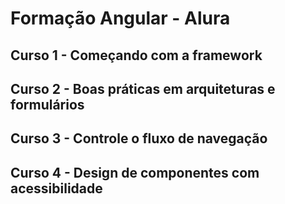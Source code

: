 # Formação Angular - Alura

## Curso 1 - Começando com a framework

## Curso 2 - Boas práticas em arquiteturas e formulários

## Curso 3 - Controle o fluxo de navegação

## Curso 4 - Design de componentes com acessibilidade
